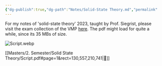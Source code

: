 ```yaml
---
{"dg-publish":true,"dg-path":"Notes/Solid-State Theory.md","permalink":"/notes/solid-state-theory/","updated":"2025-01-18T17:01:53.009+01:00"}
---
```


For my notes of 'solid-state theory' 2023, taught by Prof. Siegrist, please visit the exam collection of the VMP [here](https://exams.vmp.ethz.ch/user/mkoeberlin/document/notes2023). The pdf might load for quite a while, since its 35 MBs of size.

![Script.webp](/img/user/attachments/script/1970/Script.webp)

[[Masters/2. Semester/Solid State Theory/Script.pdf#page=1&rect=130,557,210,741|🔗]]

